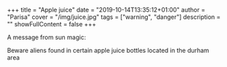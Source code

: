 +++
title = "Apple juice"
date = "2019-10-14T13:35:12+01:00"
author = "Parisa"
cover = "/img/juice.jpg"
tags = ["warning", "danger"]
description = ""
showFullContent = false
+++

A message from sun magic:

Beware aliens found in certain apple juice bottles located in the durham area

